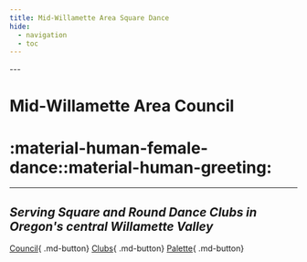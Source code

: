 ```yaml
---
title: Mid-Willamette Area Square Dance
hide:
  - navigation
  - toc
---
```



<div class="hero" markdown>
---

# Mid-Willamette Area Council
# :material-human-female-dance::material-human-greeting:

---

## *Serving Square and Round Dance Clubs in Oregon's central Willamette Valley*




[Council](council/index.md){ .md-button}
[Clubs](clubs/index.md){ .md-button}
[Palette](palette/index.md){ .md-button}

</div>



